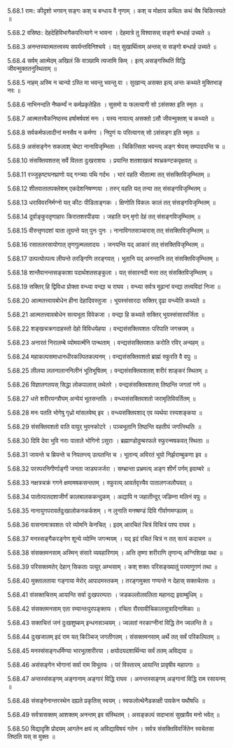 5.68.1
रामः:
कीदृशो भगवन् सङ्गः कश् च बन्धाय वै नृणाम् ।
कश् च मोक्षाय कथितः कथं चैष चिकित्स्यते ॥


5.68.2
वसिष्ठः:
देहदेहिविभागैकपरित्यागे न भावना ।
देहमात्रे तु विश्वासस् सङ्गो बन्धार्ह उच्यते ॥


5.68.3
अनन्तस्यात्मतत्त्वस्य सपर्यन्तविनिश्चये ।
यत् सुखार्थित्वम् अन्तस् स सङ्गो बन्धार्ह उच्यते ॥


5.68.4
सर्वम् आत्मेदम् अखिलं किं वाञ्छामि त्यजामि किम् ।
इत्य् असङ्गस्थितिं विद्धि जीवन्मुक्ततनुस्थिताम् ॥


5.68.5
नाहम् अस्मि न चान्यो ऽस्ति मा भवन्तु भवन्तु वा ।
सुखान्य् असक्त इत्य् अन्तः कथ्यते मुक्तिभाङ् नरः ॥


5.68.6
नाभिनन्दति नैष्कर्म्यं न कर्मप्रकृतेहितः ।
सुसमो यः फलत्यागी सो ऽसंसक्त इति स्मृतः ॥


5.68.7
आत्मतत्त्वैकनिष्ठस्य हर्षामर्षवशं मनः ।
यस्य नायात्य् असक्तो ऽसौ जीवन्मुक्तश् च कथ्यते ॥


5.68.8
सर्वकर्मफलादीनां मनसैव न कर्मणा ।
निपुणं यः परित्यागस् सो ऽसंसङ्ग इति स्मृतः ॥


5.68.9
असंसङ्गेन सकलाश् चेष्टा नानाविजृम्भिताः ।
चिकित्सिता भवन्त्य् अङ्ग श्रेयस् सम्पादयन्ति च ॥


5.68.10
संसक्तिवशतस् सर्वे वितता दुःखराशयः ।
प्रयान्ति शतशाखत्वं श्वभ्रकण्टकवृक्षवत् ॥


5.68.11
रज्जुकृष्टघनघ्राणो यद् गन्त्र्याः पथि गर्दभः ।
भारं वहति भीतात्मा तत् संसक्तिविजृम्भितम् ॥


5.68.12
शीतवातातपक्लेशम् एकदेशनिषण्णया ।
तरुर् वहति यत् तन्वा तत् संसङ्गविजृम्भितम् ॥


5.68.13
धराविवरनिर्मग्नो यत् कीटः पीडिताङ्गकः ।
क्षिणोति विकलः कालं तत् संसङ्गविजृम्भितम् ॥


5.68.14
दूर्वाङ्कुरतृणाहारः किरातशरपीडया ।
जहाति यन् मृगो देहं तत् संसङ्गविजृम्भितम् ॥


5.68.15
वीरुत्तृणदशां याता लूयन्ते यत् पुनः पुनः ।
नानाविगतसञ्चारास् तत् संसक्तिविजृम्भितम् ॥


5.68.16
रसातलरसायोगात् तृणगुल्मलतादयः ।
जनयन्ति यद् आकारं तत् संसक्तिविजृम्भितम् ॥


5.68.17
उत्पत्योत्पत्य लीयन्ते तरङ्गिणि तरङ्गवत् ।
भूतानि यद् अनन्तानि तत् संसक्तिविजृम्भितम् ॥


5.68.18
शान्तैवानन्तसङ्काशा पदार्थशतसङ्कुला ।
यत् संसारनदी मत्ता तत् संसक्तिविजृम्भितम् ॥


5.68.19
सक्तिर् हि द्विविधा प्रोक्ता वन्ध्या वन्द्या च राघव ।
वन्ध्या सर्वत्र मूढानां वन्द्या तत्त्वविदां निजा ॥


5.68.20
आत्मतत्त्वावबोधेन हीना देहादिवस्तुजा ।
भूयस्संसारदा सक्तिर् दृढा वन्ध्येति कथ्यते ॥


5.68.21
आत्मतत्त्वावबोधेन सत्यभूता विवेकजा ।
वन्द्या हि कथ्यते सक्तिर् भूयस्संसारवर्जिता ॥


5.68.22
शङ्खचक्रगदाहस्तो देहो विविधयेहया ।
वन्द्यसंसक्तिवशतः परिपाति जगत्त्रयम् ॥


5.68.23
अनारतं निरालम्बे व्योमवर्त्मनि पान्थताम् ।
वन्द्यसंसक्तिवशतः करोति रविर् अन्वहम् ॥


5.68.24
महाकल्पसमाधानधीरकल्पितकल्पनम् ।
वन्द्यसंसक्तिवशतो ब्राह्मं स्फुरति वै वपुः ॥


5.68.25
लीलया ललनालाननिलीनं भूतिभूषितम् ।
वन्द्यसंसक्तिवशतश् शरीरं शाङ्करं स्थितम् ॥


5.68.26
विज्ञातगतयस् सिद्धा लोकपालास् तथेतरे ।
वन्द्यसंसक्तिवशतस् तिष्ठन्ति जगतां गणे ॥


5.68.27
धत्ते शरीरयन्त्रौघम् अन्येयं भूतसन्ततिः ।
वन्ध्यसंसक्तिवशतो जरामृतिविवर्तितम् ॥


5.68.28
मनः पतति भोगेषु गृध्रो मांसलवेष्व् इव ।
वन्ध्यसक्तिवशाद् एव व्यर्थया रस्यशङ्कया ॥


5.68.29
संसक्तिवशतो वाति वायुर् भुवनकोटरे ।
पञ्चभूतानि तिष्ठन्ति वहतीयं जगत्स्थितिः ॥


5.68.30
दिवि देवा भुवि नराः पाताले भोगिनो ऽसुराः ।
ब्रह्माण्डोदुम्बरफले स्फुरन्मषकवत् स्थिताः ॥


5.68.31
जायन्ते च म्रियन्ते च निपतन्त्य् उत्पतन्ति च ।
भूतान्य् अविरतं भूयो निर्झराम्बुकणा इव ॥


5.68.32
परस्परनिगीर्णाङ्गी जनता जाड्यजर्जरा ।
सम्भ्रान्ता प्रभ्रमत्य् अङ्ग शीर्णं पर्णम् इवाम्बरे ॥


5.68.33
नक्षत्रचक्रं गगने क्षमामषकसन्ततम् ।
स्फुरत्य् आवर्तवृत्त्यैव पातालगजलौघवत् ॥


5.68.34
पातोत्पातदशाजीर्णं कालबालककन्दुकम् ।
अद्यापि न जहातीन्दुर् जडिम्ना मलिनं वपुः ॥


5.68.35
नानायुगपरावर्तदुःखालोकनकर्कशम् ।
न लुनाति मनष्षण्डं दिवि गीर्वाणमण्डलम् ॥


5.68.36
वासनामात्रवशतः परे व्योमनि केनचित् ।
इदम् आरचितं चित्रं विचित्रं पश्य राघव ॥


5.68.37
मनस्सङ्गैकरङ्गेण शून्ये व्योम्नि जगन्मयम् ।
यद् इदं रचितं चित्रं न तत् सत्यं कदाचन ॥


5.68.38
संसक्तमनसाम् अस्मिन् संसारे व्यवहारिणाम् ।
अत्ति तृष्णा शरीराणि तृणान्य् अग्निशिखा यथा ॥


5.68.39
परिसक्तमतेर् देहान् सिकताः पत्युर् अम्भसाम् ।
कश् शक्तः परिसङ्ख्यातुं परमाणुगणं तथा ॥


5.68.40
मुक्तालताया गङ्गाया मेरोर् आपादमस्तकम् ।
तरङ्गमुक्ता गण्यन्ते न देहास् सक्तचेतसः ॥


5.68.41
संसक्तचित्तम् आयान्ति सर्वा दुःखपरम्पराः ।
जडकल्लोलवलिता महानद्य इवाम्बुधिम् ॥


5.68.42
संसक्तमनसाम् एता रम्यान्तःपुरपङ्क्तयः ।
रचिता रौरवावीचिकालसूत्रादिनामिकाः ॥


5.68.43
सक्तचित्तं जनं दुःखशुष्कम् इन्धनसञ्चयम् ।
ज्वलतां नरकाग्नीनां विद्धि तेन ज्वलन्ति ते ॥


5.68.44
दुःखजालम् इदं राम यत् किञ्चिज् जगतीगतम् ।
संसक्तमनसाम् अर्थे तत् सर्वं परिकल्पितम् ॥


5.68.45
मनस्संसङ्गधर्मिण्या भारभूतशरीरया ।
क्षयोदयदशार्थिन्या सर्वं ततम् अविद्यया ॥


5.68.46
असंसङ्गेन भोगानां सर्वा राम विभूतयः ।
परं विस्तारम् आयान्ति प्रावृषीव महापगाः ॥


5.68.47
अन्तस्संसङ्गम् अङ्गानाम् अङ्गारं विद्धि राघव ।
अनन्तस्सङ्गम् अङ्गानां विद्धि राम रसायनम् ॥


5.68.48
संसङ्गेनान्तरस्थेन दह्यते प्रकृतिस् स्वयम् ।
स्वफलोत्थेनैडकाक्षी पावकेन यथौषधिः ॥


5.68.49
सर्वत्रासक्तम् आशक्तम् अनन्तम् इव संस्थितम् ।
असङ्कल्पं सदाभासं सुखायैव मनो भवेत् ॥


5.68.50
विद्यादृशि प्रोदयम् आगतेन क्षयं त्व् अविद्याविषयं गतेन ।
सर्वत्र संसक्तिविवर्जितेन स्वचेतसा तिष्ठति यस् स मुक्तः ॥

